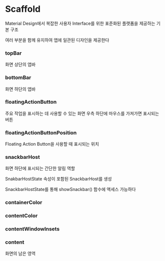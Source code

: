 # Scaffold
Material Design에서 복잡한 사용자 Interface를 위한 표준화된 플랫폼을 제공하는 기본 구조

여러 부분을 함께 유지하여 앱에 일관된 디자인을 제공한다

### topBar
화면 상단의 앱바

### bottomBar
화면 하단의 앱바

### floatingActionButton
주요 작업을 표시하는 데 사용할 수 있는 화면 우측 하단에 마우스를 가져가면 표시되는 버튼

### floatingActionButtonPosition
Floating Action Button을 사용할 때 표시되는 위치

### snackbarHost
화면 하단에 표시되는 간단한 알림 역할

SnakbarHostState 속성이 포함된 SnackbarHost를 생성

SnackbarHostState를 통해 showSnackbar() 함수에 액세스 가능하다

### containerColor


### contentColor

### contentWindowInsets


### content
화면의 남은 영역